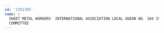 ```yaml
---
id: '1351785'
name: >
  SHEET METAL WORKERS' INTERNATIONAL ASSOCIATION LOCAL UNION NO. 104 ISSUES
  COMMITTEE
---
```

